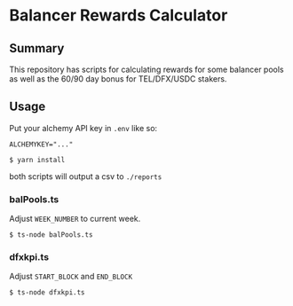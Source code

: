 # Balancer Rewards Calculator

## Summary

This repository has scripts for calculating rewards for some balancer pools as well as the 60/90 day bonus for TEL/DFX/USDC stakers.

## Usage

Put your alchemy API key in `.env` like so:
```
ALCHEMYKEY="..."
```

`$ yarn install`

both scripts will output a csv to `./reports`

### balPools.ts

Adjust `WEEK_NUMBER` to current week.

`$ ts-node balPools.ts`

### dfxkpi.ts

Adjust `START_BLOCK` and `END_BLOCK`

`$ ts-node dfxkpi.ts`
